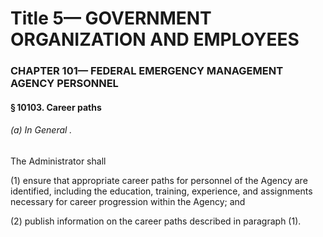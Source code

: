 
# Title 5— GOVERNMENT ORGANIZATION AND EMPLOYEES
### CHAPTER 101— FEDERAL EMERGENCY MANAGEMENT AGENCY PERSONNEL
#### § 10103. Career paths
###### (a) In General .

The Administrator shall

(1) ensure that appropriate career paths for personnel of the Agency are identified, including the education, training, experience, and assignments necessary for career progression within the Agency; and

(2) publish information on the career paths described in paragraph (1).
